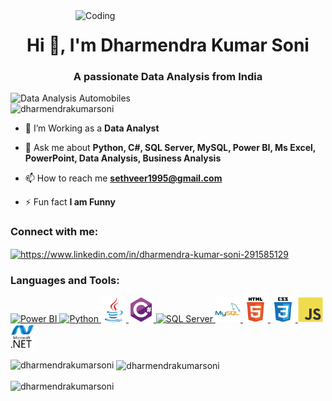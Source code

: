 <!-- First image: Coding image -->
<img align="right" alt="Coding" width="400" src="https://camo.githubusercontent.com/ec6442ce4f6678a618ee77730e0784219b2fe877957705d82f6422702c14d0df/68747470733a2f2f6d69726f2e6d656469756d2e636f6d2f76322f726573697a653a6669743a3637392f302a7444356b4543324a59634b4848307a4f2e676966" />

<h1 align="center">Hi 👋, I'm Dharmendra Kumar Soni</h1>
<h3 align="center">A passionate Data Analysis from India</h3>
<!-- Second image: Direct image from GitHub -->
<img align="left" alt="Data Analysis Automobiles" width="400" src="https://raw.githubusercontent.com/NikhilTeja21/Data-Analysis-Automobiles/main/path/to/your-image.png" />


<p align="left"> <img src="https://komarev.com/ghpvc/?username=dharmendrakumarsoni&label=Profile%20views&color=0e75b6&style=flat" alt="dharmendrakumarsoni" /> </p>

- 🌱 I’m Working as a **Data Analyst**

- 💬 Ask me about **Python, C#, SQL Server, MySQL, Power BI, Ms Excel, PowerPoint, Data Analysis, Business Analysis**

- 📫 How to reach me **sethveer1995@gmail.com**

- ⚡ Fun fact **I am Funny**

<h3 align="left">Connect with me:</h3>
<p align="left">
<a href="https://www.linkedin.com/in/dharmendra-kumar-soni-291585129" target="blank"><img align="center" src="https://raw.githubusercontent.com/rahuldkjain/github-profile-readme-generator/master/src/images/icons/Social/linked-in-alt.svg" alt="https://www.linkedin.com/in/dharmendra-kumar-soni-291585129" height="30" width="40" /></a>
</p>

<h3 align="left">Languages and Tools:</h3>
<p align="left"> 
  <a href="https://powerbi.microsoft.com/" target="_blank" rel="noreferrer">
    <img src="https://www.vectorlogo.zone/logos/microsoft_powerbi/microsoft_powerbi-icon.svg" alt="Power BI" width="40" height="40"/>
  </a>
  <a href="https://www.python.org/" target="_blank" rel="noreferrer">
    <img src="https://www.vectorlogo.zone/logos/python/python-icon.svg" alt="Python" width="40" height="40"/>
  </a>
  <a href="https://www.java.com" target="_blank" rel="noreferrer">
    <img src="https://raw.githubusercontent.com/devicons/devicon/master/icons/java/java-original.svg" alt="Java" width="40" height="40"/>
  </a>
  <a href="https://www.w3schools.com/cs/" target="_blank" rel="noreferrer">
    <img src="https://raw.githubusercontent.com/devicons/devicon/master/icons/csharp/csharp-original.svg" alt="C#" width="40" height="40"/>
  </a>
  <a href="https://www.microsoft.com/en-us/sql-server" target="_blank" rel="noreferrer">
    <img src="https://www.svgrepo.com/show/303229/microsoft-sql-server-logo.svg" alt="SQL Server" width="40" height="40"/>
  </a>
  <a href="https://www.mysql.com/" target="_blank" rel="noreferrer">
    <img src="https://raw.githubusercontent.com/devicons/devicon/master/icons/mysql/mysql-original-wordmark.svg" alt="MySQL" width="40" height="40"/>
  </a>
  <a href="https://www.w3.org/html/" target="_blank" rel="noreferrer">
    <img src="https://raw.githubusercontent.com/devicons/devicon/master/icons/html5/html5-original-wordmark.svg" alt="HTML" width="40" height="40"/>
  </a>
  <a href="https://www.w3schools.com/css/" target="_blank" rel="noreferrer">
    <img src="https://raw.githubusercontent.com/devicons/devicon/master/icons/css3/css3-original-wordmark.svg" alt="CSS" width="40" height="40"/>
  </a>
  <a href="https://developer.mozilla.org/en-US/docs/Web/JavaScript" target="_blank" rel="noreferrer">
    <img src="https://raw.githubusercontent.com/devicons/devicon/master/icons/javascript/javascript-original.svg" alt="JavaScript" width="40" height="40"/>
  </a>
  <a href="https://dotnet.microsoft.com/" target="_blank" rel="noreferrer">
    <img src="https://raw.githubusercontent.com/devicons/devicon/master/icons/dot-net/dot-net-original-wordmark.svg" alt=".NET" width="40" height="40"/>
  </a>
</p>






<p><img align="left" src="https://github-readme-stats.vercel.app/api/top-langs?username=dharmendrakumarsoni&show_icons=true&locale=en&layout=compact" alt="dharmendrakumarsoni" /></p>

<p>&nbsp;<img align="center" src="https://github-readme-stats.vercel.app/api?username=dharmendrakumarsoni&show_icons=true&locale=en" alt="dharmendrakumarsoni" /></p>

<p><img align="center" src="https://github-readme-streak-stats.herokuapp.com/?user=dharmendrakumarsoni&" alt="dharmendrakumarsoni" /></p>

